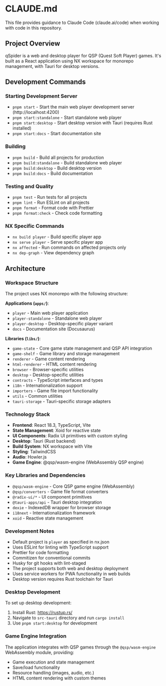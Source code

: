 # CLAUDE.md

This file provides guidance to Claude Code (claude.ai/code) when working with code in this repository.

## Project Overview

qSpider is a web and desktop player for QSP (Quest Soft Player) games. It's built as a React application using NX workspace for monorepo management, with Tauri for desktop versions.

## Development Commands

### Starting Development Server
- `pnpm start` - Start the main web player development server (http://localhost:4200)
- `pnpm start:standalone` - Start standalone web player
- `pnpm start:desktop` - Start desktop version with Tauri (requires Rust installed)
- `pnpm start:docs` - Start documentation site

### Building
- `pnpm build` - Build all projects for production
- `pnpm build:standalone` - Build standalone web player
- `pnpm build:desktop` - Build desktop version
- `pnpm build:docs` - Build documentation

### Testing and Quality
- `pnpm test` - Run tests for all projects
- `pnpm lint` - Run ESLint on all projects
- `pnpm format` - Format code with Prettier
- `pnpm format:check` - Check code formatting

### NX Specific Commands
- `nx build player` - Build specific player app
- `nx serve player` - Serve specific player app
- `nx affected` - Run commands on affected projects only
- `nx dep-graph` - View dependency graph

## Architecture

### Workspace Structure
The project uses NX monorepo with the following structure:

**Applications (`apps/`)**:
- `player` - Main web player application
- `player-standalone` - Standalone web player
- `player-desktop` - Desktop-specific player variant
- `docs` - Documentation site (Docusaurus)

**Libraries (`libs/`)**:
- `game-state` - Core game state management and QSP API integration
- `game-shelf` - Game library and storage management
- `renderer` - Game content rendering
- `html-renderer` - HTML content rendering
- `browser` - Browser-specific utilities
- `desktop` - Desktop-specific utilities
- `contracts` - TypeScript interfaces and types
- `i18n` - Internationalization support
- `importers` - Game file import functionality
- `utils` - Common utilities
- `tauri-storage` - Tauri-specific storage adapters

### Technology Stack
- **Frontend**: React 18.3, TypeScript, Vite
- **State Management**: Xoid for reactive state
- **UI Components**: Radix UI primitives with custom styling
- **Desktop**: Tauri (Rust backend)
- **Build System**: NX workspace with Vite
- **Styling**: TailwindCSS
- **Audio**: Howler.js
- **Game Engine**: @qsp/wasm-engine (WebAssembly QSP engine)

### Key Libraries and Dependencies
- `@qsp/wasm-engine` - Core QSP game engine (WebAssembly)
- `@qsp/converters` - Game file format converters
- `@radix-ui/*` - UI component primitives
- `@tauri-apps/api` - Tauri desktop integration
- `dexie` - IndexedDB wrapper for browser storage
- `i18next` - Internationalization framework
- `xoid` - Reactive state management

### Development Notes
- Default project is `player` as specified in nx.json
- Uses ESLint for linting with TypeScript support
- Prettier for code formatting
- Commitizen for conventional commits
- Husky for git hooks with lint-staged
- The project supports both web and desktop deployment
- Uses service workers for PWA functionality in web builds
- Desktop version requires Rust toolchain for Tauri

### Desktop Development
To set up desktop development:
1. Install Rust: https://rustup.rs/
2. Navigate to `src-tauri` directory and run `cargo install`
3. Use `pnpm start:desktop` for development

### Game Engine Integration
The application integrates with QSP games through the `@qsp/wasm-engine` WebAssembly module, providing:
- Game execution and state management
- Save/load functionality
- Resource handling (images, audio, etc.)
- HTML content rendering with custom themes